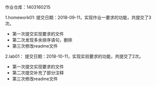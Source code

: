 作业仓库：1403160215

1.homework01: 提交日期：2018-09-11，实现作业一要求的功能，共提交了3次。<br>
* 第一次提交实现要求的文件
* 第二次发现多余排序语句，删除
* 第三次修改readme文件

2.lab01： 提交日期：2018-10-11，实现实验要求的功能，共提交了2次。<br>
* 第一次提交实现要求的文件
* 第二次提交补充了部分注释
* 第三次修改readme文件
